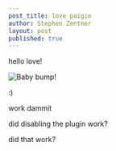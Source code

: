 ```yaml
---
post_title: love paigie
author: Stephen Zentner
layout: post
published: true
---
```


hello love! 

![Baby bump!](https://github.com/sdzentner/blog_test/raw/master/pics/babybump.jpg)

:)

work dammit

did disabling the plugin work?

did that work?